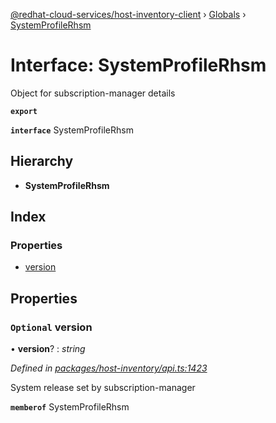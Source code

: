 [@redhat-cloud-services/host-inventory-client](../README.md) › [Globals](../globals.md) › [SystemProfileRhsm](systemprofilerhsm.md)

# Interface: SystemProfileRhsm

Object for subscription-manager details

**`export`** 

**`interface`** SystemProfileRhsm

## Hierarchy

* **SystemProfileRhsm**

## Index

### Properties

* [version](systemprofilerhsm.md#optional-version)

## Properties

### `Optional` version

• **version**? : *string*

*Defined in [packages/host-inventory/api.ts:1423](https://github.com/RedHatInsights/javascript-clients/blob/master/packages/host-inventory/api.ts#L1423)*

System release set by subscription-manager

**`memberof`** SystemProfileRhsm
